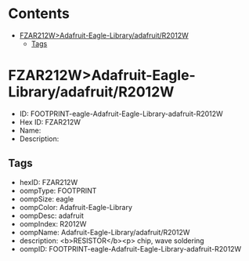 



Contents
========

* [FZAR212W>Adafruit-Eagle-Library/adafruit/R2012W](#fzar212wadafruit-eagle-libraryadafruitr2012w)
	* [Tags](#tags)

# FZAR212W>Adafruit-Eagle-Library/adafruit/R2012W

- ID: FOOTPRINT-eagle-Adafruit-Eagle-Library-adafruit-R2012W
- Hex ID: FZAR212W
- Name: 
- Description: 

## Tags

- hexID: FZAR212W
- oompType: FOOTPRINT
- oompSize: eagle
- oompColor: Adafruit-Eagle-Library
- oompDesc: adafruit
- oompIndex: R2012W
- oompName: Adafruit-Eagle-Library/adafruit/R2012W
- description: &lt;b&gt;RESISTOR&lt;/b&gt;&lt;p&gt;
chip, wave soldering
- oompID: FOOTPRINT-eagle-Adafruit-Eagle-Library-adafruit-R2012W
